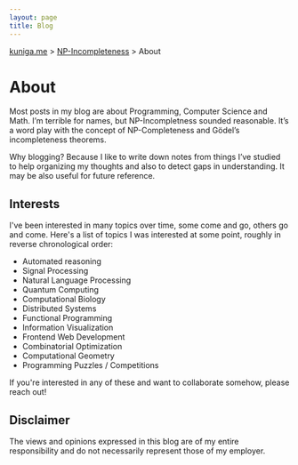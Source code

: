 ```yaml
---
layout: page
title: Blog
---
```


<a href="{{ site.url }}">kuniga.me</a> > <a href="{{ site.url }}/blog">NP-Incompleteness</a> > About

# About

Most posts in my blog are about Programming, Computer Science and Math. I’m terrible for names, but NP-Incompletness sounded reasonable. It’s a word play with the concept of NP-Completeness and Gödel’s incompleteness theorems.

Why blogging? Because I like to write down notes from things I’ve studied to help organizing my thoughts and also to detect gaps in understanding. It may be also useful for future reference.

## Interests

I've been interested in many topics over time, some come and go, others go and come. Here's a list of topics I was interested at some point, roughly in reverse chronological order:

* Automated reasoning
* Signal Processing
* Natural Language Processing
* Quantum Computing
* Computational Biology
* Distributed Systems
* Functional Programming
* Information Visualization
* Frontend Web Development
* Combinatorial Optimization
* Computational Geometry
* Programming Puzzles / Competitions

If you're interested in any of these and want to collaborate somehow, please reach out!

## Disclaimer

The views and opinions expressed in this blog are of my entire responsibility and do not necessarily represent those of my employer.
